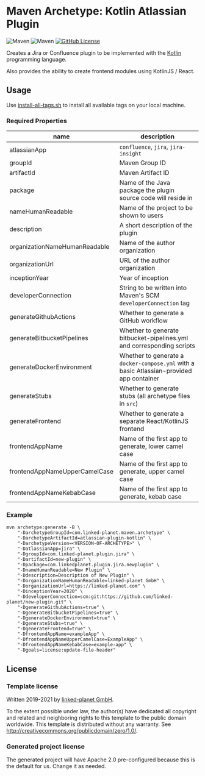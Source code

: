 # Maven Archetype: Kotlin Atlassian Plugin
![Maven](https://github.com/linked-planet/atlassian-plugin-kotlin/workflows/Jira/badge.svg)
![Maven](https://github.com/linked-planet/atlassian-plugin-kotlin/workflows/Confluence/badge.svg)
[![GitHub License](https://img.shields.io/badge/license-CC0%201.0%20Universal-blue.svg?style=flat)](https://creativecommons.org/publicdomain/zero/1.0/legalcode)

Creates a Jira or Confluence plugin to be implemented with the
[Kotlin](https://kotlinlang.org/) programming language.

Also provides the ability to create frontend modules using KotlinJS / React.


## Usage
Use [install-all-tags.sh](install-all-tags.sh) to install all available tags on your local machine.

### Required Properties
| name | description |
| ---- | ----------- |
| atlassianApp | `confluence`, `jira`, `jira-insight` |
| groupId | Maven Group ID |
| artifactId | Maven Artifact ID |
| package | Name of the Java package the plugin source code will reside in |
| nameHumanReadable | Name of the project to be shown to users |
| description | A short description of the plugin |
| organizationNameHumanReadable | Name of the author organization |
| organizationUrl | URL of the author organization |
| inceptionYear | Year of inception |
| developerConnection | String to be written into Maven's SCM `developerConnection` tag |
| generateGithubActions | Whether to generate a GitHub workflow |
| generateBitbucketPipelines | Whether to generate bitbucket-pipelines.yml and corresponding scripts |
| generateDockerEnvironment | Whether to generate a `docker-compose.yml` with a basic Atlassian-provided app container |
| generateStubs | Whether to generate stubs (all archetype files in `src`) |
| generateFrontend | Whether to generate a separate React/KotlinJS frontend  |
| frontendAppName | Name of the first app to generate, lower camel case |
| frontendAppNameUpperCamelCase | Name of the first app to generate, upper camel case |
| frontendAppNameKebabCase | Name of the first app to generate, kebab case |

### Example
```
mvn archetype:generate -B \
    "-DarchetypeGroupId=com.linked-planet.maven.archetype" \
    "-DarchetypeArtifactId=atlassian-plugin-kotlin" \
    "-DarchetypeVersion=<VERSION-OF-ARCHETYPE>" \
    "-DatlassianApp=jira" \
    "-DgroupId=com.linked-planet.plugin.jira" \
    "-DartifactId=new-plugin" \
    "-Dpackage=com.linkedplanet.plugin.jira.newplugin" \
    "-DnameHumanReadable=New Plugin" \
    "-Ddescription=Description of New Plugin" \
    "-DorganizationNameHumanReadable=linked-planet GmbH" \
    "-DorganizationUrl=https://linked-planet.com" \
    "-DinceptionYear=2020" \
    "-DdeveloperConnection=scm:git:https://github.com/linked-planet/new-plugin.git" \
    "-DgenerateGithubActions=true" \
    "-DgenerateBitbucketPipelines=true" \
    "-DgenerateDockerEnvironment=true" \
    "-DgenerateStubs=true" \
    "-DgenerateFrontend=true" \
    "-DfrontendAppName=exampleApp" \
    "-DfrontendAppNameUpperCamelCase=ExampleApp" \
    "-DfrontendAppNameKebabCase=example-app" \
    "-Dgoals=license:update-file-header"
```


## License

### Template license
Written 2019-2021 by [linked-planet GmbH](https://www.linked-planet.com).

To the extent possible under law, the author(s) have dedicated all copyright and related
and neighboring rights to this template to the public domain worldwide.
This template is distributed without any warranty. See <http://creativecommons.org/publicdomain/zero/1.0/>.

### Generated project license
The generated project will have Apache 2.0 pre-configured because this is the default
for us. Change it as needed.
